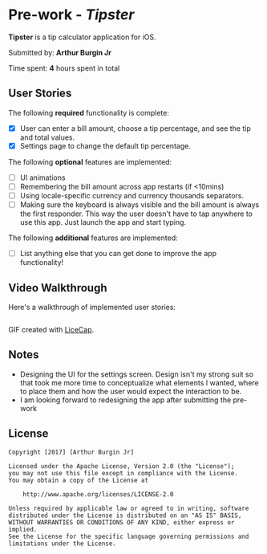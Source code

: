 # Pre-work - *Tipster*

**Tipster** is a tip calculator application for iOS.

Submitted by: **Arthur Burgin Jr**

Time spent: **4** hours spent in total

## User Stories

The following **required** functionality is complete:

* [X] User can enter a bill amount, choose a tip percentage, and see the tip and total values.
* [X] Settings page to change the default tip percentage.

The following **optional** features are implemented:
* [ ] UI animations
* [ ] Remembering the bill amount across app restarts (if <10mins)
* [ ] Using locale-specific currency and currency thousands separators.
* [ ] Making sure the keyboard is always visible and the bill amount is always the first responder. This way the user doesn't have to tap anywhere to use this app. Just launch the app and start typing.

The following **additional** features are implemented:

- [ ] List anything else that you can get done to improve the app functionality!

## Video Walkthrough 

Here's a walkthrough of implemented user stories:

<img src='http://i.imgur.com/FBpgnbc.gif' title='Video Walkthrough' width='' alt='' />

GIF created with [LiceCap](http://www.cockos.com/licecap/).

## Notes

* Designing the UI for the settings screen. Design isn't my strong suit so that took me more time to conceptualize what elements I wanted, where to place them and how the user would expect the interaction to be.
* I am looking forward to redesigning the app after submitting the pre-work 

## License

    Copyright [2017] [Arthur Burgin Jr]

    Licensed under the Apache License, Version 2.0 (the "License");
    you may not use this file except in compliance with the License.
    You may obtain a copy of the License at

        http://www.apache.org/licenses/LICENSE-2.0

    Unless required by applicable law or agreed to in writing, software
    distributed under the License is distributed on an "AS IS" BASIS,
    WITHOUT WARRANTIES OR CONDITIONS OF ANY KIND, either express or implied.
    See the License for the specific language governing permissions and
    limitations under the License.
